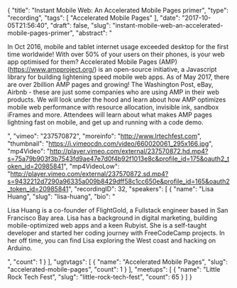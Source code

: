 {
  "title": "Instant Mobile Web: An Accelerated Mobile Pages primer",
  "type": "recording",
  "tags": [
    "Accelerated Mobile Pages"
  ],
  "date": "2017-10-05T21:56:40",
  "draft": false,
  "slug": "instant-mobile-web-an-accelerated-mobile-pages-primer",
  "abstract": "<p>In Oct 2016, mobile and tablet internet usage exceeded desktop for the first time worldwide! With over 50% of your users on their phones, is your web app optimised for them? Accelerated Mobile Pages (AMP)(https://www.ampproject.org/) is an open-source initiative, a Javascript library for building lightening speed mobile web apps. As of May 2017, there are over 2billion AMP pages and growing! The Washington Post, eBay, Airbnb - these are just some companies who are using AMP in their web products. We will look under the hood and learn about how AMP optimizes mobile web performance with resource allocation, invisible ink, sandbox iFrames and more. Attendees will learn about what makes AMP pages lightning fast on mobile, and get up and running with a code demo.</p>",
  "vimeo": "237570872",
  "moreinfo": "http://www.lrtechfest.com",
  "thumbnail": "https://i.vimeocdn.com/video/660020061_295x166.jpg",
  "mp4Video": "http://player.vimeo.com/external/237570872.hd.mp4?s=75a79b903f3b7543fd9ae47e7d0f4b92f1013e8c&profile_id=175&oauth2_token_id=20985841",
  "mp4VideoLow": "http://player.vimeo.com/external/237570872.sd.mp4?s=9432212d7290a96335a009b8429dff58c1cc650e&profile_id=165&oauth2_token_id=20985841",
  "recordingID": 32,
  "speakers": [
    {
      "name": "Lisa Huang",
      "slug": "lisa-huang",
      "bio": "<p>Lisa Huang is a co-founder of FlightGold, a Fullstack engineer based in San Francisco Bay area. Lisa has a background in digital marketing, building mobile-optimized web apps and a keen Rubyist. She is a self-taught developer and started her coding journey with FreeCodeCamp projects. In her off time, you can find Lisa exploring the West coast and hacking on Arduino.</p>",
      "count": 1
    }
  ],
  "ugtvtags": [
    {
      "name": "Accelerated Mobile Pages",
      "slug": "accelerated-mobile-pages",
      "count": 1
    }
  ],
  "meetups": [
    {
      "name": "Little Rock Tech Fest",
      "slug": "little-rock-tech-fest",
      "count": 65
    }
  ]
}